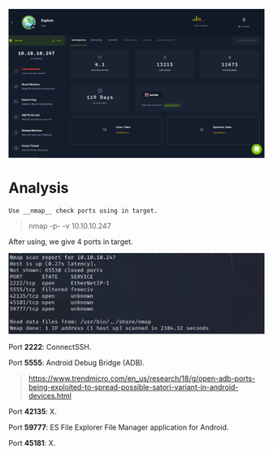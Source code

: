 ![alt](https://github.com/haojames/HackTheBox/blob/main/Exlore/image/Challenge.PNG)

# Analysis
	Use __nmap__ check ports using in target.
> nmap -p- -v  10.10.10.247

After using, we give 4 ports in target.

![alt](https://github.com/haojames/HackTheBox/blob/main/Exlore/image/NMAP_CHECK_PORT.PNG)

Port **2222**: ConnectSSH.

Port **5555**: Android Debug Bridge (ADB).

> https://www.trendmicro.com/en_us/research/18/g/open-adb-ports-being-exploited-to-spread-possible-satori-variant-in-android-devices.html

Port **42135**: X.

Port **59777**: ES File Explorer File Manager application for Android.

Port **45181**: X.